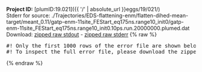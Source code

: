 **Project ID:** [plumID:19.021]({{ '/' | absolute_url }}eggs/19/021/)  
Stderr for source:  ./Trajectories/EDS-flattening-enm/flatten-dihed-mean-target/meant_0.11/gatp-enm-11site_FEStart_eq175ns.range10_init0/gatp-enm-11site_FEStart_eq175ns.range10_init0.10ps.run.20000000.plumed.dat   
Download: [zipped raw stdout](gatp-enm-11site_FEStart_eq175ns.range10_init0.10ps.run.20000000.plumed.dat.plumed.stdout.txt.zip) - [zipped raw stderr](gatp-enm-11site_FEStart_eq175ns.range10_init0.10ps.run.20000000.plumed.dat.plumed.stderr.txt.zip) 
{% raw %}
<pre>
#! Only the first 1000 rows of the error file are shown below
#! To inspect the full error file, please download the zipped raw stderr file above
</pre>
{% endraw %}

